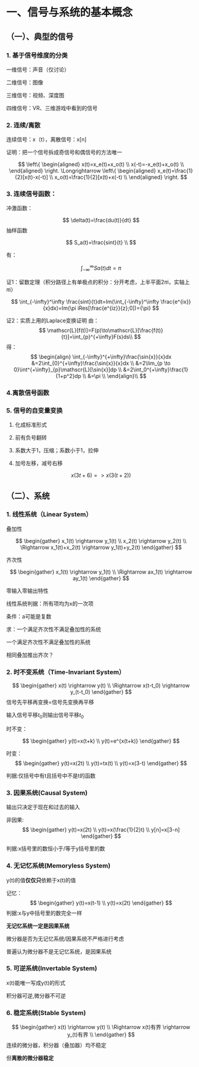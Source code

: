 

# 一、信号与系统的基本概念

## （一）、典型的信号

### 1. 基于信号维度的分类

一维信号：声音（仅讨论）

二维信号：图像

三维信号：视频、深度图

四维信号：VR、三维游戏中看到的信号

### 2. 连续/离散

连续信号：x（t），离散信号：x[n]

证明：把一个信号拆成奇信号和偶信号的方法唯一

$$
\left\{
	\begin{aligned}
		x(t)=x_e(t)+x_o(t) \\
		x(-t)=-x_e(t)+x_o(t) \\
	\end{aligned}
\right.
\Longrightarrow
\left\{
	\begin{aligned}
		x_e(t)=\frac{1}{2}[x(t)-x(-t)] \\
		x_o(t)=\frac{1}{2}[x(t)+x(-t) \\
	\end{aligned}
\right.
$$
### 3.  连续信号函数：

冲激函数：

$$
\delta(t)=\frac{du(t)}{dt}
$$
抽样函数

$$
S_a(t)=\frac{sint}{t} \\
$$

有：

$$
\int_{-\infty}^\infty Sa(t)dt={\pi}
$$

证1：留数定理（积分路径上有单极点的积分：分开考虑，上半平面2$\pi$i，实轴上$\pi$i）

$$
\int_{-\infty}^\infty \frac{sint}{t}dt=Im(\int_{-\infty}^\infty \frac{e^{ix}}{x}dx)=Im(\pi iRes[\frac{e^{iz}}{z};0])={\pi}
$$

证2：实质上用的Laplace变换证明
由：
$$
\mathscr{L}[f(t)]=F(p)\to\mathscr{L}[\frac{f(t)}{t}]=\int_{p}^{+\infty}F(s)ds\\
$$
得：
$$
\begin{align} 
\int_{-\infty}^{+\infty}\frac{\sin{x}}{x}dx &=2\int_{0}^{+\infty}\frac{\sin{x}}{x}dx \\ 
&=2\lim_{p \to 0}\int^{+\infty}_{p}\mathscr{L}[\sin{x}]dp \\ 
&=2\int_0^{+\infty}\frac{1}{1+p^2}dp \\
&=\pi \\ 
\end{align}\\
$$

### 4.离散信号函数

### 5. 信号的自变量变换

1. 化成标准形式

2. 前有负号翻转
3. 系数大于1，压缩；系数小于1，拉伸
4. 加号左移，减号右移

$$
x(3t+6)=>x(3(t+2))
$$


## （二）、系统
### 1. 线性系统（Linear System）

叠加性

$$
\begin{gather}
x_1(t) \rightarrow y_1(t) \\
x_2(t) \rightarrow y_2(t) \\
\Rightarrow x_1(t)+x_2(t) \rightarrow y_1(t)+y_2(t)
\end{gather}
$$

齐次性

$$
\begin{gather}
x_1(t) \rightarrow y_1(t) \\
\Rightarrow ax_1(t) \rightarrow ay_1(t)
\end{gather}
$$

零输入零输出特性 

线性系统判据：所有项均为x的一次项

条件：a可能是复数

求：一个满足齐次性不满足叠加性的系统 

一个满足齐次性不满足叠加性的系统

相同叠加推出齐次？

### 2. 时不变系统（Time-Invariant System）

$$
\begin{gather}
x(t) \rightarrow y(t) \\
\Rightarrow x(t-t_0) \rightarrow y_(t-t_0) 
\end{gather}
$$
信号先平移再变换=信号先变换再平移

输入信号平移$t_  0$则输出信号平移$t_0$

时不变：

$$
\begin{gather}
y(t)=x(t+k) \\
y(t)=e^{x(t+k)}
\end{gather}
$$

时变：
$$
\begin{gather}
y(t)=x(2t) \\
y(t)=tx(t) \\
y(t)=x(3-t)
\end{gather}
$$

判据:仅括号中有t且括号中不是t的函数

### 3. 因果系统(Causal System)

输出只决定于现在和过去的输入

非因果:
$$
\begin{gather}
y(t)=x(2t) \\
y(t)=x(\frac{1}{2}t) \\
y[n]=x[3-n]
\end{gather}
$$

判据:x括号里的数恒小于/等于y括号里的数

### 4. 无记忆系统(Memoryless System)

y(t)的值**仅仅只**依赖于x(t)的值

记忆：
$$
\begin{gather}
y(t)=x(t-1) \\
y(t)=x(2t)
\end{gather}
$$
判据:x与y中括号里的数完全一样

**无记忆系统一定是因果系统**

微分器是否为无记忆系统/因果系统不严格进行考虑

普遍认为微分器不是无记忆系统，是因果系统

### 5. 可逆系统(Invertable System)

x(t)能唯一写成y(t)的形式

积分器可逆,微分器不可逆

### 6. 稳定系统(Stable System)

$$
\begin{gather}
x(t) \rightarrow y(t) \\
\Rightarrow x(t)有界 \rightarrow y_(t)有界 \\
\end{gather}
$$
连续的微分器，积分器（叠加器）均不稳定

但**离散的微分器稳定**